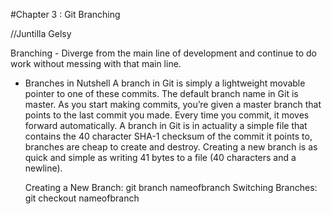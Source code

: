 #Chapter 3 : Git Branching

//Juntilla Gelsy

Branching - Diverge from the main line of development and continue to do work without messing with that main line. 

* Branches in Nutshell
  A branch in Git is simply a lightweight movable pointer to one of these commits. The default branch name in Git is master. As you start making commits, you’re given a master branch that points to the last commit you made. Every time you commit, it moves forward automatically.
  A branch in Git is in actuality a simple file that contains the 40 character SHA-1 checksum of the commit it points to, branches are cheap to create and destroy. Creating a new branch is as quick and simple as writing 41 bytes to a file (40 characters and a newline).
  
  Creating a New Branch: git branch nameofbranch
  Switching Branches: git checkout nameofbranch
  
